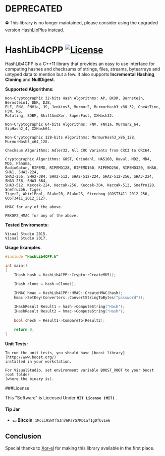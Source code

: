 # DEPRECATED 
⛔️ This library is no longer maintained, please consider using the upgraded version [HashLibPlus](https://github.com/ron4fun/HashLibPlus) instead.



# HashLib4CPP [![License](http://img.shields.io/badge/license-MIT-green.svg)](https://github.com/ron4fun/HashLib4CPP/blob/master/LICENSE)
HashLib4CPP is a C++11 library that provides an easy to use interface for computing hashes and checksums of strings, files, streams, bytearrays and untyped data to mention but a few.
It also supports **Incremental Hashing**, **Cloning** and **NullDigest**.

**Supported Algorithms:**

    Non-Cryptographic 32-bits Hash Algorithms: AP, BKDR, Bernstein, Bernstein1, DEK, DJB, 
    ELF, FNV, FNV1a, JS, Jenkins3, Murmur2, MurmurHash3_x86_32, OneAtTime, PJW, RS, 
    Rotating, SDBM, ShiftAndXor, SuperFast, XXHash32.

    Non-Cryptographic 64-bits Algorithms: FNV, FNV1a, Murmur2_64, SipHash2_4, XXHash64.

    Non-Cryptographic 128-bits Algorithms: MurmurHash3_x86_128, MurmurHash3_x64_128. 

    Checksum Algorithms: Adler32, All CRC Variants from CRC3 to CRC64. 

    Cryptographic Algorithms: GOST, Grindahl, HAS160, Haval, MD2, MD4, MD5, Panama, 
    RadioGatun, RIPEMD, RIPEMD128, RIPEMD160, RIPEMD256, RIPEMD320, SHA0, SHA1, SHA2-224,
    SHA2-256, SHA2-384, SHA2-512, SHA2-512-224, SHA2-512-256, SHA3-224, SHA3-256, SHA3-384, 
    SHA3-512, Keccak-224, Keccak-256, Keccak-384, Keccak-512, Snefru128, Snefru256, Tiger,
	Tiger2, WhirlPool, Blake2B, Blake2S, Streebog (GOST3411_2012_256, GOST3411_2012_512).

    HMAC for any of the above.
    
    PBKDF2_HMAC for any of the above.

**Tested Enviroments:**
     
    Visual Studio 2015.
    Visual Studio 2017.

    
**Usage Examples.**

```c++
#include "HashLib4CPP.h"

int main()
{
    IHash hash = HashLib4CPP::Crypto::CreateMD5();
		
    IHash clone = hash->Clone();

    IHMAC hmac = HashLib4CPP::HMAC::CreateHMAC(hash);
    hmac->SetKey(Converters::ConvertStringToBytes("password"));

    IHashResult Result1 = hash->ComputeString("Hash");
    IHashResult Result2 = hmac->ComputeString("Hash");
	
    bool check = Result1->CompareTo(Result2);
    
    return 0;
}
```

 **Unit Tests:**
	
	To run the unit tests, you should have [boost library](http://www.boost.org/) 
	installed in your workstation.
	
	For VisualStudio, set environment variable BOOST_ROOT to your boost root folder 
	(where the binary is).

###License

This "Software" is Licensed Under  **`MIT License (MIT)`** .

#### Tip Jar
* :dollar: **Bitcoin**: `1Mcci95WffSJnV6PsYG7KD1af1gDfUvLe6`


Conclusion
--------------------------------------------------

   Special thanks to [Xor-el](https://github.com/xor-el) for making this library available in the first place.
